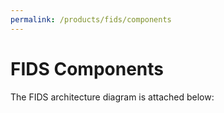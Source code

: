 ```yaml
---
permalink: /products/fids/components
---
```


# FIDS Components

The FIDS architecture diagram is attached below:
